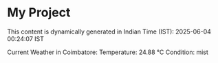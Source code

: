 # My Project

This content is dynamically generated in Indian Time (IST): 2025-06-04 00:24:07 IST


Current Weather in Coimbatore:
Temperature: 24.88 °C
Condition: mist
